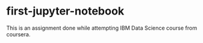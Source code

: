 # first-jupyter-notebook
This is an assignment done while attempting IBM Data Science course from coursera.
